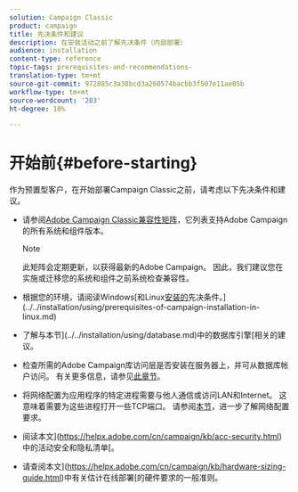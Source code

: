 ```yaml
---
solution: Campaign Classic
product: campaign
title: 先决条件和建议
description: 在安装活动之前了解先决条件（内部部署）
audience: installation
content-type: reference
topic-tags: prerequisites-and-recommendations-
translation-type: tm+mt
source-git-commit: 972885c3a38bcd3a260574bacbb3f507e11ae05b
workflow-type: tm+mt
source-wordcount: '203'
ht-degree: 10%

---
```



# 开始前{#before-starting}

作为预置型客户，在开始部署Campaign Classic之前，请考虑以下先决条件和建议。

* 请参阅[Adobe Campaign Classic兼容性矩阵](../../rn/using/compatibility-matrix.md)，它列表支持Adobe Campaign的所有系统和组件版本。

   >[!NOTE]
   >
   >此矩阵会定期更新，以获得最新的Adobe Campaign。 因此，我们建议您在实施或迁移您的系统和组件之前系统检查兼容性。

* 根据您的环境，请阅读Windows[和Linux[安装的](../../installation/using/prerequisites-of-campaign-installation-in-windows.md)先决条件。](../../installation/using/prerequisites-of-campaign-installation-in-linux.md)
* 了解与本节](../../installation/using/database.md)中的数据库引擎[相关的建议。
* 检查所需的Adobe Campaign库访问层是否安装在服务器上，并可从数据库帐户访问。 有关更多信息，请参见[此章节](../../installation/using/application-server.md)。
* 将网络配置为应用程序的特定进程需要与他人通信或访问LAN和Internet。 这意味着需要为这些进程打开一些TCP端口。 请参阅[本节](../../installation/using/network-configuration.md)，进一步了解网络配置要求。
* 阅读本文](https://helpx.adobe.com/cn/campaign/kb/acc-security.html)中的活动安全和隐私清单[。
* 请查阅本文](https://helpx.adobe.com/cn/campaign/kb/hardware-sizing-guide.html)中有关估计在线部署[的硬件要求的一般准则。
